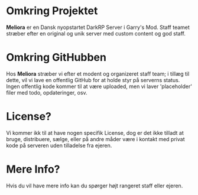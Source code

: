 # Omkring Projektet
**Meliora** er en Dansk nyopstartet DarkRP Server i Garry's Mod. Staff teamet stræber efter en original og unik server med custom content og god staff.

# Omkring GitHubben
Hos **Meliora** stræber vi efter et modent og organizeret staff team; i tillæg til dette, vil vi lave en offentlig GitHub for at holde styr på serverns status. Ingen offentlig kode kommer til at være uploaded, men vi laver 'placeholder' filer med todo, opdateringer, osv.

# License?
Vi kommer ikk til at have nogen specifik License, dog er det ikke tilladt at bruge, distribuere, sælge, eller på andre måder være i kontakt med privat kode på serveren uden tilladelse fra ejeren.

# Mere Info?
Hvis du vil have mere info kan du spørger højt rangeret staff eller ejeren.